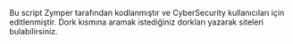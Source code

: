 Bu script Zymper tarafından kodlanmıştır ve CyberSecurity kullanıcıları için editlenmiştir.
Dork kısmına aramak istediğiniz dorkları yazarak siteleri bulabilirsiniz.
